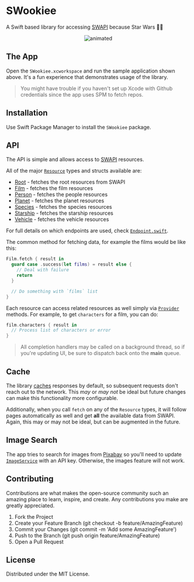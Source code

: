 # SWookiee

A Swift based library for accessing [SWAPI](https://swapi.dev) because Star Wars 🖖🎤

<p align="center">
  <img src="Images/swookiee.gif" alt="animated" />
</p>

## The App

Open the `SWookiee.xcworkspace` and run the sample application shown above. It's a fun experience that demonstrates usage of the library.

> You might have trouble if you haven't set up Xcode with Github credentials since the app uses SPM to fetch repos.

## Installation

Use Swift Package Manager to install the `SWookiee` package.

## API

The API is simple and allows access to [SWAPI](https://swapi.dev) resources.

All of the major [`Resource`](https://github.com/pokanop/swookiee/blob/master/Sources/SWookiee/Resource.swift) types and structs available are:

- [Root](https://github.com/pokanop/swookiee/blob/master/Sources/SWookiee/Root.swift) - fetches the root resources from SWAPI
- [Film](https://github.com/pokanop/swookiee/blob/master/Sources/SWookiee/Film.swift) - fetches the film resources
- [Person](https://github.com/pokanop/swookiee/blob/master/Sources/SWookiee/Person.swift) - fetches the people resources
- [Planet](https://github.com/pokanop/swookiee/blob/master/Sources/SWookiee/Planet.swift) - fetches the planet resources
- [Species](https://github.com/pokanop/swookiee/blob/master/Sources/SWookiee/Species.swift) - fetches the species resources
- [Starship](https://github.com/pokanop/swookiee/blob/master/Sources/SWookiee/Starship.swift) - fetches the starship resources
- [Vehicle](https://github.com/pokanop/swookiee/blob/master/Sources/SWookiee/Vehicle.swift) - fetches the vehicle resources

For full details on which endpoints are used, check [`Endpoint.swift`](https://github.com/pokanop/swookiee/blob/master/Sources/SWookiee/Endpoint.swift).

The common method for fetching data, for example the films would be like this:

```swift
Film.fetch { result in
  guard case .success(let films) = result else {
    // Deal with failure
    return
  }

  // Do something with `films` list
}
```

Each resource can access related resources as well simply via [`Provider`](https://github.com/pokanop/swookiee/blob/master/Sources/SWookiee/Providers.swift) methods. For example, to get `characters` for a film, you can do:

```swift
film.characters { result in
  // Process list of characters or error
}
```

> All completion handlers may be called on a background thread, so if you're updating UI, be sure to dispatch back onto the **main** queue.

## Cache

The library [caches](https://github.com/pokanop/swookiee/blob/master/Sources/SWookiee/Cache.swift) responses by default, so subsequent requests don't reach out to the network. This _may_ or _may not_ be ideal but future changes can make this functionality more configurable.

Additionally, when you call `fetch` on any of the `Resource` types, it will follow pages automatically as well and get **all** the available data from SWAPI. Again, this may or may not be ideal, but can be augmented in the future.

## Image Search

The app tries to search for images from [Pixabay](https://pixabay.com/) so you'll need to update [`ImageService`](https://github.com/pokanop/swookiee/blob/adf5b793e0cafa70cfa1f8a15af1ab1d058a8471/Demo/SWookiee%20App/Services/ImageService.swift#L22) with an API key. Otherwise, the images feature will not work.

## Contributing

Contributions are what makes the open-source community such an amazing place to learn, inspire, and create. Any contributions you make are greatly appreciated.

1. Fork the Project
2. Create your Feature Branch (git checkout -b feature/AmazingFeature)
3. Commit your Changes (git commit -m 'Add some AmazingFeature')
4. Push to the Branch (git push origin feature/AmazingFeature)
5. Open a Pull Request

## License

Distributed under the MIT License.
